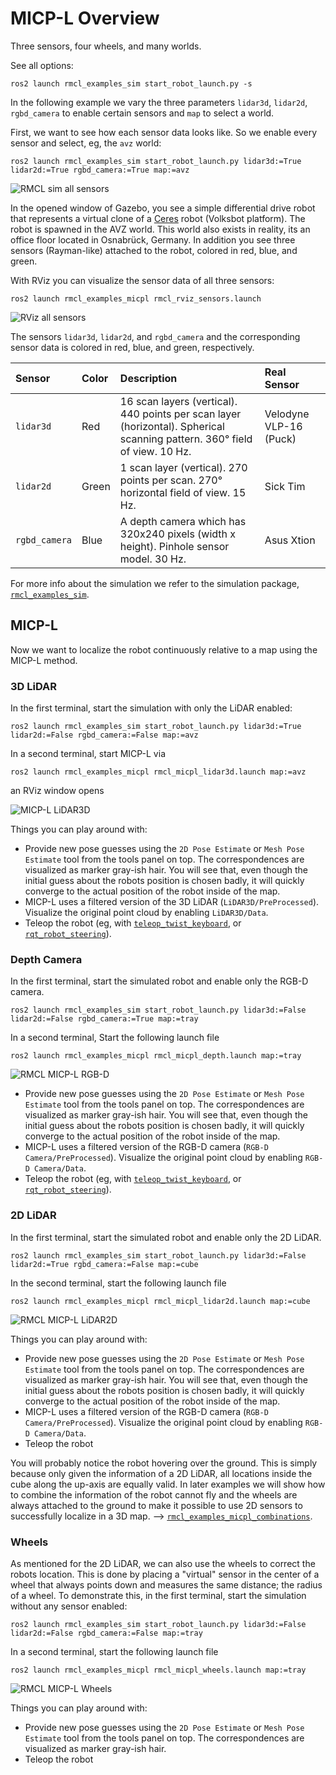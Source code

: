 # MICP-L Overview

Three sensors, four wheels, and many worlds.



See all options:
```console
ros2 launch rmcl_examples_sim start_robot_launch.py -s
```

In the following example we vary the three parameters `lidar3d`, `lidar2d`, `rgbd_camera` to enable certain sensors and `map` to select a world.

First, we want to see how each sensor data looks like. So we enable every sensor and select, eg, the `avz` world:

```console
ros2 launch rmcl_examples_sim start_robot_launch.py lidar3d:=True lidar2d:=True rgbd_camera:=True map:=avz
```

![RMCL sim all sensors](.media/rmcl_examples_sim_allsensors_avz.png)

In the opened window of Gazebo, you see a simple differential drive robot that represents a virtual clone of a [Ceres](https://github.com/uos/ceres_robot) robot (Volksbot platform). The robot is spawned in the AVZ world. This world also exists in reality, its an office floor located in Osnabrück, Germany. In addition you see three sensors (Rayman-like) attached to the robot, colored in red, blue, and green.

With RViz you can visualize the sensor data of all three sensors:
```console
ros2 launch rmcl_examples_micpl rmcl_rviz_sensors.launch
```

![RViz all sensors](.media/rmcl_examples_rviz_allsensors_avz.png)

The sensors `lidar3d`, `lidar2d`, and `rgbd_camera` and the corresponding sensor data is colored in red, blue, and green, respectively. 

|    Sensor     | Color |   Description |  Real Sensor | 
|:-------------|:---|:--------|:-----------|
| `lidar3d`     | Red | 16 scan layers (vertical). 440 points per scan layer (horizontal). Spherical scanning pattern. 360° field of view. 10 Hz. | Velodyne VLP-16 (Puck) |
| `lidar2d`     | Green | 1 scan layer (vertical). 270 points per scan. 270° horizontal field of view. 15 Hz. | Sick Tim |
| `rgbd_camera` | Blue  | A depth camera which has 320x240 pixels (width x height). Pinhole sensor model. 30 Hz. | Asus Xtion |

For more info about the simulation we refer to the simulation package, [`rmcl_examples_sim`](/rmcl_examples_sim/).

## MICP-L

Now we want to localize the robot continuously relative to a map using the MICP-L method.

### 3D LiDAR

In the first terminal, start the simulation with only the LiDAR enabled:

```console
ros2 launch rmcl_examples_sim start_robot_launch.py lidar3d:=True lidar2d:=False rgbd_camera:=False map:=avz
```

In a second terminal, start MICP-L via

```console
ros2 launch rmcl_examples_micpl rmcl_micpl_lidar3d.launch map:=avz
```

an RViz window opens

![MICP-L LiDAR3D](.media/rmcl_examples_micpl_lidar3d.png)


Things you can play around with:
- Provide new pose guesses using the `2D Pose Estimate` or `Mesh Pose Estimate` tool from the tools panel on top.
The correspondences are visualized as marker gray-ish hair. You will see that, even though the initial guess about the robots position is chosen badly, it will quickly converge to the actual position of the robot inside of the map.
- MICP-L uses a filtered version of the 3D LiDAR (`LiDAR3D/PreProcessed`). Visualize the original point cloud by enabling `LiDAR3D/Data`.
- Teleop the robot (eg, with [`teleop_twist_keyboard`](https://index.ros.org/r/teleop_twist_keyboard/), or [`rqt_robot_steering`](https://github.com/ros-visualization/rqt_robot_steering)).


### Depth Camera

In the first terminal, start the simulated robot and enable only the RGB-D camera.

```console
ros2 launch rmcl_examples_sim start_robot_launch.py lidar3d:=False lidar2d:=False rgbd_camera:=True map:=tray
```

In a second terminal, Start the following launch file

```console
ros2 launch rmcl_examples_micpl rmcl_micpl_depth.launch map:=tray
```

![RMCL MICP-L RGB-D](.media/rmcl_examples_micpl_depth.png)

- Provide new pose guesses using the `2D Pose Estimate` or `Mesh Pose Estimate` tool from the tools panel on top.
The correspondences are visualized as marker gray-ish hair. You will see that, even though the initial guess about the robots position is chosen badly, it will quickly converge to the actual position of the robot inside of the map.
- MICP-L uses a filtered version of the RGB-D camera (`RGB-D Camera/PreProcessed`). Visualize the original point cloud by enabling `RGB-D Camera/Data`.
- Teleop the robot (eg, with [`teleop_twist_keyboard`](https://index.ros.org/r/teleop_twist_keyboard/), or [`rqt_robot_steering`](https://github.com/ros-visualization/rqt_robot_steering)).


### 2D LiDAR

In the first terminal, start the simulated robot and enable only the 2D LiDAR.

```console
ros2 launch rmcl_examples_sim start_robot_launch.py lidar3d:=False lidar2d:=True rgbd_camera:=False map:=cube
```

In the second terminal, start the following launch file

```console
ros2 launch rmcl_examples_micpl rmcl_micpl_lidar2d.launch map:=cube
```

![RMCL MICP-L LiDAR2D](.media/rmcl_examples_micpl_lidar2d.png)

Things you can play around with:
- Provide new pose guesses using the `2D Pose Estimate` or `Mesh Pose Estimate` tool from the tools panel on top.
The correspondences are visualized as marker gray-ish hair. You will see that, even though the initial guess about the robots position is chosen badly, it will quickly converge to the actual position of the robot inside of the map.
- MICP-L uses a filtered version of the RGB-D camera (`RGB-D Camera/PreProcessed`). Visualize the original point cloud by enabling `RGB-D Camera/Data`.
- Teleop the robot

You will probably notice the robot hovering over the ground. This is simply because only given the information of a 2D LiDAR, all locations inside the cube along the up-axis are equally valid. In later examples we will show how to combine the information of the robot cannot fly and the wheels are always attached to the ground to make it possible to use 2D sensors to successfully localize in a 3D map. --> [`rmcl_examples_micpl_combinations`](/rmcl_examples_micpl_combinations/).

### Wheels

As mentioned for the 2D LiDAR, we can also use the wheels to correct the robots location. This is done by placing a "virtual" sensor in the center of a wheel that always points down and measures the same distance; the radius of a wheel. 
To demonstrate this, in the first terminal, start the simulation without any sensor enabled:

```console
ros2 launch rmcl_examples_sim start_robot_launch.py lidar3d:=False lidar2d:=False rgbd_camera:=False map:=tray
```

In a second terminal, start the following launch file

```console
ros2 launch rmcl_examples_micpl rmcl_micpl_wheels.launch map:=tray
```

![RMCL MICP-L Wheels](.media/rmcl_examples_micpl_wheels.png)


Things you can play around with:
- Provide new pose guesses using the `2D Pose Estimate` or `Mesh Pose Estimate` tool from the tools panel on top.
The correspondences are visualized as marker gray-ish hair.
- Teleop the robot

